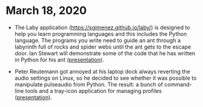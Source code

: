 # March 18, 2020

* The Laby application (https://sgimenez.github.io/laby/) is designed to help
  you learn programming languages and this includes the Python language. The
  programs you write need to guide an ant through a labyrinth full of rocks and
  spider webs until the ant gets to the escape door. Ian Stewart will demonstrate
  some of the code that he has written in Python for his ant ([presentation](laby)).

* Peter Reutemann got annoyed at his laptop dock always reverting the audio
  settings on Linux, so he decided to see whether it was possible to manipulate
  pulseaudio from Python. The result: a bunch of command-line tools and a
  tray-icon application for managing profiles ([presentation](pulseaudio)).
